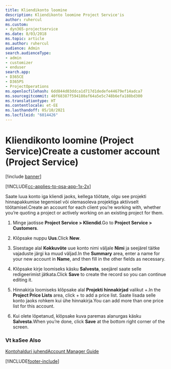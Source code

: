 ```yaml
---
title: Kliendikonto loomine
description: Kliendikonto loomine Project Service'is
author: ruhercul
ms.custom:
- dyn365-projectservice
ms.date: 8/03/2018
ms.topic: article
ms.author: ruhercul
audience: Admin
search.audienceType:
- admin
- customizer
- enduser
search.app:
- D365CE
- D365PS
- ProjectOperations
ms.openlocfilehash: 6dd844d03ddca1d717d1dedefe44679ef14adca7
ms.sourcegitcommit: 40f68387f594180af64a5e5c748b6efa188bd300
ms.translationtype: HT
ms.contentlocale: et-EE
ms.lasthandoff: 05/10/2021
ms.locfileid: "6014426"
---
```

# <a name="create-a-customer-account-project-service"></a><span data-ttu-id="8cf63-103">Kliendikonto loomine (Project Service)</span><span class="sxs-lookup"><span data-stu-id="8cf63-103">Create a customer account (Project Service)</span></span>

[!include [banner](../includes/psa-now-project-operations.md)]

[!INCLUDE[cc-applies-to-psa-app-1x-2x](../includes/cc-applies-to-psa-app-1x-2x.md)]

<span data-ttu-id="8cf63-104">Saate luua konto iga kliendi jaoks, kellega töötate, olgu see projekti hinnapakkumise tegemisel või olemasoleva projektiga aktiivselt töötamisel.</span><span class="sxs-lookup"><span data-stu-id="8cf63-104">Create an account for each client you’re working with, whether you’re quoting a project or actively working on an existing project for them.</span></span>  
  
1.  <span data-ttu-id="8cf63-105">Minge jaotisse **Project Service > Kliendid**.</span><span class="sxs-lookup"><span data-stu-id="8cf63-105">Go to **Project Service > Customers**.</span></span>  
  
2.  <span data-ttu-id="8cf63-106">Klõpsake nuppu **Uus**.</span><span class="sxs-lookup"><span data-stu-id="8cf63-106">Click **New**.</span></span>  
  
3.  <span data-ttu-id="8cf63-107">Sisestage alal **Kokkuvõte** uue konto nimi väljale **Nimi** ja seejärel täitke vajaduste järgi ka muud väljad.</span><span class="sxs-lookup"><span data-stu-id="8cf63-107">In the **Summary** area, enter a name for your new account in **Name**, and then fill in the other fields as necessary.</span></span>  
  
4.  <span data-ttu-id="8cf63-108">Klõpsake kirje loomiseks käsku **Salvesta**, seejärel saate selle redigeerimist jätkata.</span><span class="sxs-lookup"><span data-stu-id="8cf63-108">Click **Save** to create the record so you can continue editing it.</span></span>  
  
5.  <span data-ttu-id="8cf63-109">Hinnakirja loomiseks klõpsake alal **Projekti hinnakirjad** valikut +.</span><span class="sxs-lookup"><span data-stu-id="8cf63-109">In the **Project Price Lists** area, click + to add a price list.</span></span> <span data-ttu-id="8cf63-110">Saate lisada selle konto jaoks rohkem kui ühe hinnakirja.</span><span class="sxs-lookup"><span data-stu-id="8cf63-110">You can add more than one price list for this account.</span></span>  
  
6.  <span data-ttu-id="8cf63-111">Kui olete lõpetanud, klõpsake kuva paremas alanurgas käsku **Salvesta**.</span><span class="sxs-lookup"><span data-stu-id="8cf63-111">When you’re done, click **Save** at the bottom right corner of the screen.</span></span>  
  
### <a name="see-also"></a><span data-ttu-id="8cf63-112">Vt ka</span><span class="sxs-lookup"><span data-stu-id="8cf63-112">See Also</span></span>  
 [<span data-ttu-id="8cf63-113">Kontohalduri juhend</span><span class="sxs-lookup"><span data-stu-id="8cf63-113">Account Manager Guide</span></span>](../psa/account-manager-guide.md)


[!INCLUDE[footer-include](../includes/footer-banner.md)]